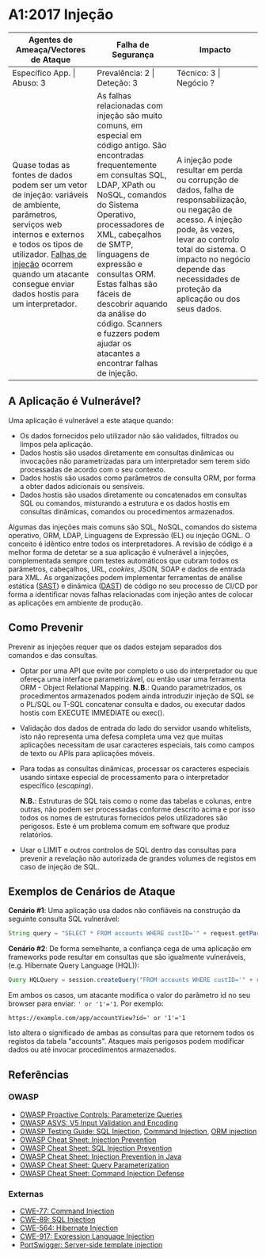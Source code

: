 # A1:2017 Injeção

| Agentes de Ameaça/Vectores de Ataque | Falha de Segurança | Impacto |
| -- | -- | -- |
| Específico App. \| Abuso: 3 | Prevalência: 2 \| Deteção: 3 | Técnico: 3 \| Negócio ? |
| Quase todas as fontes de dados podem ser um vetor de injeção: variáveis de ambiente, parâmetros, serviços web internos e externos e todos os tipos de utilizador. [Falhas de injeção][0xa11] ocorrem quando um atacante consegue enviar dados hostis para um interpretador. | As falhas relacionadas com injeção são muito comuns, em especial em código antigo. São encontradas frequentemente em consultas SQL, LDAP, XPath ou NoSQL, comandos do Sistema Operativo, processadores de XML, cabeçalhos de SMTP, linguagens de expressão e consultas ORM. Estas falhas são fáceis de descobrir aquando da análise do código. Scanners e fuzzers podem ajudar os atacantes a encontrar falhas de injeção. | A injeção pode resultar em perda ou corrupção de dados, falha de responsabilização, ou negação de acesso. A injeção pode, às vezes, levar ao controlo total do sistema. O impacto no negócio depende das necessidades de proteção da aplicação ou dos seus dados. |

## A Aplicação é Vulnerável?

Uma aplicação é vulnerável a este ataque quando:

* Os dados fornecidos pelo utilizador não são validados, filtrados ou limpos
  pela aplicação.
* Dados hostis são usados diretamente em consultas dinâmicas ou invocações não
  parametrizadas para um interpretador sem terem sido processadas de acordo com
  o seu contexto.
* Dados hostis são usados como parâmetros de consulta ORM, por forma a obter
  dados adicionais ou sensíveis.
* Dados hostis são usados diretamente ou concatenados em consultas SQL ou
  comandos, misturando a estrutura e os dados hostis em consultas dinâmicas,
  comandos ou procedimentos armazenados.

Algumas das injeções mais comuns são SQL, NoSQL, comandos do sistema operativo,
ORM, LDAP, Linguagens de Expressão (EL) ou injeção OGNL. O conceito é idêntico
entre todos os interpretadores. A revisão de código é a melhor forma de detetar
se a sua aplicação é vulnerável a injeções, complementada sempre com testes
automáticos que cubram todos os parâmetros, cabeçalhos, URL, _cookies_, JSON,
SOAP e dados de entrada para XML. As organizações podem implementar ferramentas
de análise estática ([SAST][0xa12]) e dinâmica ([DAST][0xa13]) de código no seu
processo de CI/CD por forma a identificar novas falhas relacionadas com injeção
antes de colocar as aplicações em ambiente de produção.

## Como Prevenir

Prevenir as injeções requer que os dados estejam separados dos comandos e das
consultas.

* Optar por uma API que evite por completo o uso do interpretador ou que ofereça
  uma interface parametrizável, ou então usar uma ferramenta ORM - Object
  Relational Mapping.
  **N.B.**: Quando parametrizados, os procedimentos armazenados podem ainda
  introduzir injeção de SQL se o PL/SQL ou T-SQL concatenar consulta e dados, ou
  executar dados hostis com EXECUTE IMMEDIATE ou exec().
* Validação dos dados de entrada do lado do servidor usando whitelists, isto não
  representa uma defesa completa uma vez que muitas aplicações necessitam de
  usar caracteres especiais, tais como campos de texto ou APIs para aplicações
  móveis.
* Para todas as consultas dinâmicas, processar os caracteres especiais usando
  sintaxe especial de processamento para o interpretador específico
  (_escaping_).

  **N.B.**: Estruturas de SQL tais como o nome das tabelas e colunas, entre
  outras, não podem ser processadas conforme descrito acima e por isso todos os
  nomes de estruturas fornecidos pelos utilizadores são perigosos. Este é um
  problema comum em software que produz relatórios.
* Usar o LIMIT e outros controlos de SQL dentro das consultas para prevenir a
  revelação não autorizada de grandes volumes de registos em caso de injeção de
  SQL.

## Exemplos de Cenários de Ataque

**Cenário #1**: Uma aplicação usa dados não confiáveis na construção da seguinte
consulta SQL vulnerável:

```java
String query = "SELECT * FROM accounts WHERE custID='" + request.getParameter("id") + "'";
```

**Cenário #2**: De forma semelhante, a confiança cega de uma aplicação em
frameworks pode resultar em consultas que são igualmente vulneráveis, (e.g.
Hibernate Query Language (HQL)):

```java
Query HQLQuery = session.createQuery("FROM accounts WHERE custID='" + request.getParameter("id") + "'");
```

Em ambos os casos, um atacante modifica o valor do parâmetro id no seu browser
para enviar: `' or '1'='1`. Por exemplo:

```
https://example.com/app/accountView?id=' or '1'='1
```

Isto altera o significado de ambas as consultas para que retornem todos os
registos da tabela "accounts". Ataques mais perigosos podem modificar dados ou
até invocar procedimentos armazenados.

## Referências

### OWASP

* [OWASP Proactive Controls: Parameterize Queries][0xa14]
* [OWASP ASVS: V5 Input Validation and Encoding][0xa15]
* [OWASP Testing Guide: SQL Injection][0xa16], [Command Injection][0xa17], [ORM
  injection][0xa18]
* [OWASP Cheat Sheet: Injection Prevention][0xa19]
* [OWASP Cheat Sheet: SQL Injection Prevention][0xa110]
* [OWASP Cheat Sheet: Injection Prevention in Java][0xa111]
* [OWASP Cheat Sheet: Query Parameterization][0xa112]
* [OWASP Cheat Sheet: Command Injection Defense][0xa113]

### Externas

* [CWE-77: Command Injection][0xa114]
* [CWE-89: SQL Injection][0xa115]
* [CWE-564: Hibernate Injection][0xa116]
* [CWE-917: Expression Language Injection][0xa117]
* [PortSwigger: Server-side template injection][0xa118]

[0xa11]: https://owasp.org/www-community/Injection_Flaws
[0xa12]: https://owasp.org/www-community/Source_Code_Analysis_Tools
[0xa13]: https://owasp.org/www-community/Vulnerability_Scanning_Tools
[0xa14]: https://owasp.org/www-project-proactive-controls/v3/en/c3-secure-database
[0xa15]: https://github.com/OWASP/ASVS/blob/v4.0.2/4.0/en/0x13-V5-Validation-Sanitization-Encoding.md
[0xa16]: https://owasp.org/www-project-web-security-testing-guide/latest/4-Web_Application_Security_Testing/07-Input_Validation_Testing/05-Testing_for_SQL_Injection
[0xa17]: https://owasp.org/www-project-web-security-testing-guide/latest/4-Web_Application_Security_Testing/07-Input_Validation_Testing/12-Testing_for_Command_Injection
[0xa18]: https://owasp.org/www-project-web-security-testing-guide/latest/4-Web_Application_Security_Testing/07-Input_Validation_Testing/05.7-Testing_for_ORM_Injection
[0xa19]: https://cheatsheetseries.owasp.org/cheatsheets/Injection_Prevention_Cheat_Sheet.html
[0xa110]: https://cheatsheetseries.owasp.org/cheatsheets/SQL_Injection_Prevention_Cheat_Sheet.html
[0xa111]: https://cheatsheetseries.owasp.org/cheatsheets/Injection_Prevention_Cheat_Sheet.html_in_Java
[0xa112]: https://cheatsheetseries.owasp.org/cheatsheets/Query_Parameterization_Cheat_Sheet.html
[0xa113]: https://owasp.org/www-project-automated-threats-to-web-applications/
[0xa114]: https://cwe.mitre.org/data/definitions/77.html
[0xa115]: https://cwe.mitre.org/data/definitions/89.html
[0xa116]: https://cwe.mitre.org/data/definitions/564.html
[0xa117]: https://cwe.mitre.org/data/definitions/917.html
[0xa118]: https://portswigger.net/kb/issues/00101080_serversidetemplateinjection

